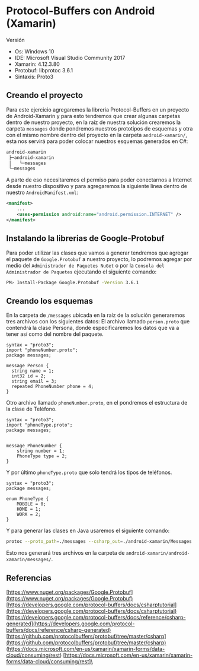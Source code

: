 ﻿# Protocol-Buffers con Android (Xamarin)

Versión

* Os: Windows 10
* IDE: Microsoft Visual Studio Community 2017
* Xamarin: 4.12.3.80
* Protobuf: libprotoc 3.6.1
* Sintaxis: Proto3

## Creando el proyecto

Para este ejercicio agregaremos la libreria Protocol-Buffers en un proyecto de Android-Xamarin y para esto tendremos que crear algunas carpetas dentro de nuestro proyecto, en la raíz de nuestra solución crearemos la carpeta `messages` donde pondremos nuestros prototipos de esquemas y otra con el mismo nombre dentro del proyecto en la carpeta `android-xamarin/`, esta nos servirá para poder colocar nuestros esquemas generados en C#:

```bash
android-xamarin
 ├─android-xamarin
 │   └─messages       
 └─messages
```

A parte de eso necesitaremos el permiso para poder conectarnos a Internet desde nuestro dispositivo y para agregaremos la siguiente linea dentro de nuestro `AndroidManifest.xml`:

```xml
<manifest>
    ...
    <uses-permission android:name="android.permission.INTERNET" />
</manifest>
```

## Instalando la librerias de Google-Protobuf

Para poder utilizar las clases que vamos a generar tendremos que agregar el paquete de `Google.Protobuf` a nuestro proyecto, lo podremos agregar por medio del `Administrador de Paquetes NuGet` o por la `Consola del Administrador de Paquetes` ejecutando el siguiente comando:

```bash
PM> Install-Package Google.Protobuf -Version 3.6.1
```

## Creando los esquemas

En la carpeta de `/messages` ubicada en la raíz de la solución generaremos tres archivos con los siguientes datos:
El archivo llamado `person.proto` que contendrá la clase Persona, donde especificaremos los datos que va a tener así como del nombre del paquete.

```bas
syntax = "proto3";
import "phoneNumber.proto";
package messages;

message Person {
  string name = 1;
  int32 id = 2;
  string email = 3;
  repeated PhoneNumber phone = 4;
}
```

Otro archivo llamado `phoneNumber.proto`, en el pondremos el estructura de la clase de Teléfono.

```bas
syntax = "proto3";
import "phoneType.proto";
package messages;


message PhoneNumber {
    string number = 1;
    PhoneType type = 2;
}
```

Y por último `phoneType.proto` que solo tendrá los tipos de teléfonos.

```bas
syntax = "proto3";
package messages;

enum PhoneType {
    MOBILE = 0;
    HOME = 1;
    WORK = 2;
}
```

Y para generar las clases en Java usaremos el siguiente comando:

```bash
protoc --proto_path=./messages --csharp_out=./android-xamarin/Messages ./messages/person.proto ./messages/phoneNumber.proto ./messages/phoneType.proto
```

Esto nos generará tres archivos en la carpeta de `android-xamarin/android-xamarin/messages/`.

## Referencias

[https://www.nuget.org/packages/Google.Protobuf](https://www.nuget.org/packages/Google.Protobuf) \
[https://developers.google.com/protocol-buffers/docs/csharptutorial](https://developers.google.com/protocol-buffers/docs/csharptutorial) \
[https://developers.google.com/protocol-buffers/docs/reference/csharp-generated](https://developers.google.com/protocol-buffers/docs/reference/csharp-generated) \
[https://github.com/protocolbuffers/protobuf/tree/master/csharp](https://github.com/protocolbuffers/protobuf/tree/master/csharp) \
(https://docs.microsoft.com/en-us/xamarin/xamarin-forms/data-cloud/consuming/rest) [https://docs.microsoft.com/en-us/xamarin/xamarin-forms/data-cloud/consuming/rest]\